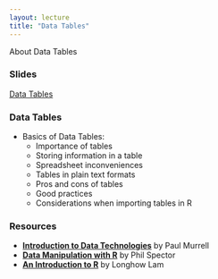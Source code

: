 ```yaml
---
layout: lecture
title: "Data Tables"
---
```


<p class="message">
  About Data Tables
</p>

### Slides

<a href="https://docs.google.com/presentation/d/1WQIrQxtNXhEEpI0Yd5Ch4r2zwIp3KG2O_BVY5nsdY4Q/pub?start=false&loop=false&delayms=3000" target="_blank">Data Tables</a>


### Data Tables

- Basics of Data Tables:
	+ Importance of tables
	+ Storing information in a table
	+ Spreadsheet inconveniences
	+ Tables in plain text formats
	+ Pros and cons of tables
	+ Good practices
	+ Considerations when importing tables in R


### Resources

- __[Introduction to Data Technologies](https://www.stat.auckland.ac.nz/~paul/ItDT/itdt-2010-11-01.pdf)__ by Paul Murrell
- __[Data Manipulation with R](http://link.springer.com/book/10.1007%2F978-0-387-74731-6)__ by Phil Spector
- __[An Introduction to R](https://cran.r-project.org/doc/contrib/Lam-IntroductionToR_LHL.pdf)__ by Longhow Lam
